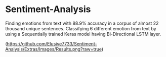 # Sentiment-Analysis

Finding emotions from text with 88.9% accuracy in a corpus of almost 22 thousand unique sentences.
Classifying 6 different emotion from text by using a Sequentially trained Keras model having Bi-Directional LSTM layer.



(https://github.com/Elusive7733/Sentiment-Analysis/Extras/Images/Results.png?raw=true)



